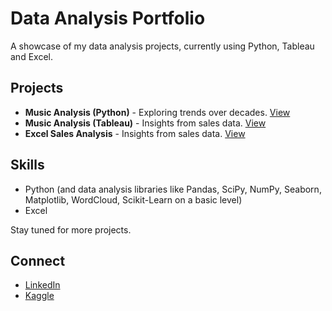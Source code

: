 # Data Analysis Portfolio

A showcase of my data analysis projects, currently using Python, Tableau and Excel.

## Projects

- **Music Analysis (Python)** - Exploring trends over decades. [View](https://github.com/abhi0931/Portfolio_Projects/blob/main/Music%20Analysis%20(Top%2010000%20Songs%20on%20Spotify%201960-Now).ipynb)
- **Music Analysis (Tableau)** - Insights from sales data. [View](https://public.tableau.com/views/MusicAnalysis_17077501449520/DBTracksD?:language=en-US&publish=yes&:sid=&:display_count=n&:origin=viz_share_link)
- **Excel Sales Analysis** - Insights from sales data. [View](https://github.com/abhi0931/Portfolio_Projects/blob/main/README%20(Excel).md)

## Skills

- Python (and data analysis libraries like Pandas, SciPy, NumPy, Seaborn, Matplotlib, WordCloud, Scikit-Learn on a basic level)
- Excel

Stay tuned for more projects.

## Connect

- [LinkedIn](https://www.linkedin.com/in/abhi0931/)
- [Kaggle](https://www.kaggle.com/abhi0931)
